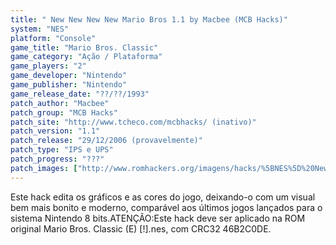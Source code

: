 ```yaml
---
title: " New New New New Mario Bros 1.1 by Macbee (MCB Hacks)"
system: "NES"
platform: "Console"
game_title: "Mario Bros. Classic"
game_category: "Ação / Plataforma"
game_players: "2"
game_developer: "Nintendo"
game_publisher: "Nintendo"
game_release_date: "??/??/1993"
patch_author: "Macbee"
patch_group: "MCB Hacks"
patch_site: "http://www.tcheco.com/mcbhacks/ (inativo)"
patch_version: "1.1"
patch_release: "29/12/2006 (provavelmente)"
patch_type: "IPS e UPS"
patch_progress: "???"
patch_images: ["http://www.romhackers.org/imagens/hacks/%5BNES%5D%20New%20New%20New%20New%20Mario%20Bros%201.1%20by%20Macbee%20-%20MCB%20Hacks%20-%201.png","http://www.romhackers.org/imagens/hacks/%5BNES%5D%20New%20New%20New%20New%20Mario%20Bros%201.1%20by%20Macbee%20-%20MCB%20Hacks%20-%202.png","http://www.romhackers.org/imagens/hacks/%5BNES%5D%20New%20New%20New%20New%20Mario%20Bros%201.1%20by%20Macbee%20-%20MCB%20Hacks%20-%203.png"]
---
```

Este hack edita os gráficos e as cores do jogo, deixando-o com um visual bem mais bonito e moderno, comparável aos últimos jogos lançados para o sistema Nintendo 8 bits.ATENÇÃO:Este hack deve ser aplicado na ROM original Mario Bros. Classic (E) [!].nes, com CRC32 46B2C0DE.